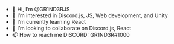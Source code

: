 - 👋 Hi, I’m @GR1ND3RJS
- 👀 I’m interested in Discord.js, JS, Web development, and Unity
- 🌱 I’m currently learning React
- 💞️ I’m looking to collaborate on Discord.js, React
- 📫 How to reach me DISCORD: GR1ND3R#1000

<!---
GR1ND3RJS/GR1ND3RJS is a ✨ special ✨ repository because its `README.md` (this file) appears on your GitHub profile.
You can click the Preview link to take a look at your changes.
--->
